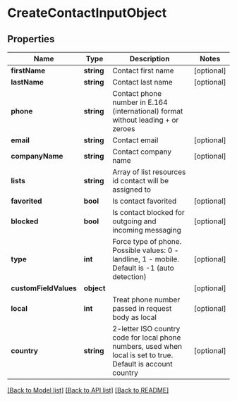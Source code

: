 # CreateContactInputObject

## Properties
Name | Type | Description | Notes
------------ | ------------- | ------------- | -------------
**firstName** | **string** | Contact first name | [optional] 
**lastName** | **string** | Contact last name | [optional] 
**phone** | **string** | Contact phone number in E.164 (international) format without leading + or zeroes | 
**email** | **string** | Contact email | [optional] 
**companyName** | **string** | Contact company name | [optional] 
**lists** | **string** | Array of list resources id contact will be assigned to | 
**favorited** | **bool** | Is contact favorited | [optional] 
**blocked** | **bool** | Is contact blocked for outgoing and incoming messaging | [optional] 
**type** | **int** | Force type of phone. Possible values: 0 - landline, 1 - mobile. Default is -1 (auto detection) | [optional] 
**customFieldValues** | **object** |  | [optional] 
**local** | **int** | Treat phone number passed in request body as local | [optional] 
**country** | **string** | 2-letter ISO country code for local phone numbers, used when local is  set to true. Default is account country | [optional] 

[[Back to Model list]](../README.md#documentation-for-models) [[Back to API list]](../README.md#documentation-for-api-endpoints) [[Back to README]](../README.md)


